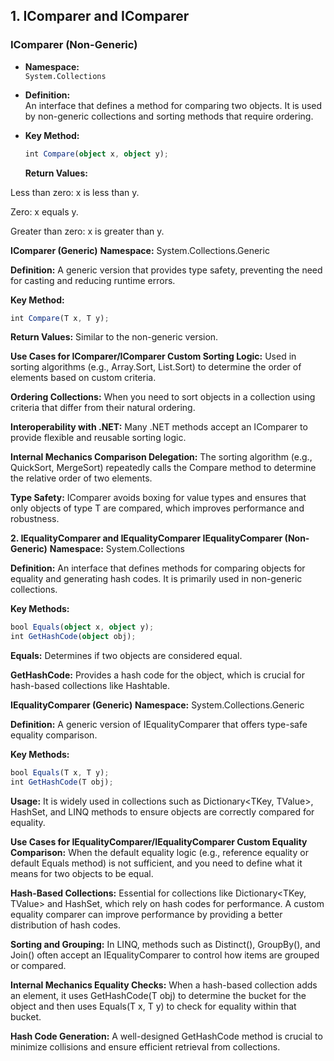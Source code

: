 ## 1. IComparer and IComparer<T>

### IComparer (Non-Generic)
- **Namespace:**  
  `System.Collections`
- **Definition:**  
  An interface that defines a method for comparing two objects. It is used by non-generic collections and sorting methods that require ordering.
- **Key Method:**  
  ```typescript
  int Compare(object x, object y);
  ```

  **Return Values:**

Less than zero: x is less than y.

Zero: x equals y.

Greater than zero: x is greater than y.

**IComparer<T> (Generic)**
**Namespace:**
System.Collections.Generic

**Definition:**
A generic version that provides type safety, preventing the need for casting and reducing runtime errors.

**Key Method:**

```typescript
int Compare(T x, T y);
```
**Return Values:**
Similar to the non-generic version.

**Use Cases for IComparer/IComparer<T>
Custom Sorting Logic:**
Used in sorting algorithms (e.g., Array.Sort, List<T>.Sort) to determine the order of elements based on custom criteria.

**Ordering Collections:**
When you need to sort objects in a collection using criteria that differ from their natural ordering.

**Interoperability with .NET:**
Many .NET methods accept an IComparer<T> to provide flexible and reusable sorting logic.

**Internal Mechanics
Comparison Delegation:**
The sorting algorithm (e.g., QuickSort, MergeSort) repeatedly calls the Compare method to determine the relative order of two elements.

**Type Safety:**
IComparer<T> avoids boxing for value types and ensures that only objects of type T are compared, which improves performance and robustness.

**2. IEqualityComparer and IEqualityComparer<T>
IEqualityComparer (Non-Generic)**
**Namespace:**
System.Collections

**Definition:**
An interface that defines methods for comparing objects for equality and generating hash codes. It is primarily used in non-generic collections.

**Key Methods:**

```typescript
bool Equals(object x, object y);
int GetHashCode(object obj);
```
**Equals:**
Determines if two objects are considered equal.

**GetHashCode:**
Provides a hash code for the object, which is crucial for hash-based collections like Hashtable.

**IEqualityComparer<T> (Generic)**
**Namespace:**
System.Collections.Generic

**Definition:**
A generic version of IEqualityComparer that offers type-safe equality comparison.

**Key Methods:**

```typescript
bool Equals(T x, T y);
int GetHashCode(T obj);
```
**Usage:**
It is widely used in collections such as Dictionary<TKey, TValue>, HashSet<T>, and LINQ methods to ensure objects are correctly compared for equality.

**Use Cases for IEqualityComparer/IEqualityComparer<T>
Custom Equality Comparison:**
When the default equality logic (e.g., reference equality or default Equals method) is not sufficient, and you need to define what it means for two objects to be equal.

**Hash-Based Collections:**
Essential for collections like Dictionary<TKey, TValue> and HashSet<T>, which rely on hash codes for performance. A custom equality comparer can improve performance by providing a better distribution of hash codes.

**Sorting and Grouping:**
In LINQ, methods such as Distinct(), GroupBy(), and Join() often accept an IEqualityComparer<T> to control how items are grouped or compared.

**Internal Mechanics
Equality Checks:**
When a hash-based collection adds an element, it uses GetHashCode(T obj) to determine the bucket for the object and then uses Equals(T x, T y) to check for equality within that bucket.

**Hash Code Generation:**
A well-designed GetHashCode method is crucial to minimize collisions and ensure efficient retrieval from collections.